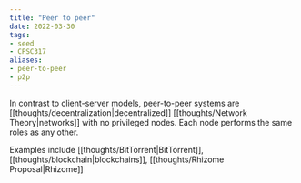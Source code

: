 ```yaml
---
title: "Peer to peer"
date: 2022-03-30
tags:
- seed
- CPSC317
aliases:
- peer-to-peer
- p2p
---
```


In contrast to client-server models, peer-to-peer systems are [[thoughts/decentralization|decentralized]] [[thoughts/Network Theory|networks]] with no privileged nodes. Each node performs the same roles as any other.

Examples include [[thoughts/BitTorrent|BitTorrent]], [[thoughts/blockchain|blockchains]], [[thoughts/Rhizome Proposal|Rhizome]]